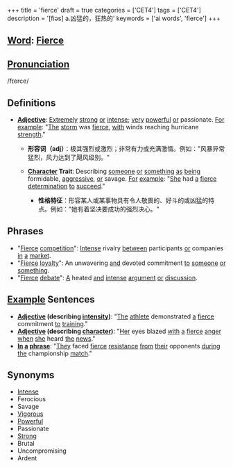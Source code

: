 +++
title = 'fierce'
draft = true
categories = ['CET4']
tags = ['CET4']
description = '[fiəs] a.凶猛的，狂热的'
keywords = ['ai words', 'fierce']
+++

## [Word](/post/word/): [Fierce](/post/fierce/)

## [Pronunciation](/post/pronunciation/)
/fɪerce/

## Definitions
- **[Adjective](/post/adjective/)**: [Extremely](/post/extremely/) [strong](/post/strong/) [or](/post/or/) [intense](/post/intense/); [very](/post/very/) [powerful](/post/powerful/) [or](/post/or/) passionate. [For](/post/for/) [example](/post/example/): "[The](/post/the/) [storm](/post/storm/) was [fierce](/post/fierce/), [with](/post/with/) winds reaching hurricane [strength](/post/strength/)."
  - **形容词（adj）**：极其强烈或激烈；非常有力或充满激情。例如："风暴异常猛烈，风力达到了飓风级别。"
  
  - **[Character](/post/character/) Trait**: Describing [someone](/post/someone/) [or](/post/or/) [something](/post/something/) [as](/post/as/) [being](/post/being/) formidable, [aggressive](/post/aggressive/), [or](/post/or/) savage. [For](/post/for/) [example](/post/example/): "[She](/post/she/) had [a](/post/a/) [fierce](/post/fierce/) [determination](/post/determination/) [to](/post/to/) [succeed](/post/succeed/)."
    - **性格特征**：形容某人或某事物具有令人敬畏的、好斗的或凶猛的特点。例如："她有着坚决要成功的强烈决心。"

## Phrases
- "[Fierce](/post/fierce/) [competition](/post/competition/)": [Intense](/post/intense/) rivalry [between](/post/between/) participants [or](/post/or/) companies [in](/post/in/) [a](/post/a/) [market](/post/market/).
- "[Fierce](/post/fierce/) [loyalty](/post/loyalty/)": An unwavering [and](/post/and/) devoted commitment [to](/post/to/) [someone](/post/someone/) [or](/post/or/) [something](/post/something/).
- "[Fierce](/post/fierce/) [debate](/post/debate/)": [A](/post/a/) heated [and](/post/and/) [intense](/post/intense/) [argument](/post/argument/) [or](/post/or/) [discussion](/post/discussion/).

## [Example](/post/example/) Sentences
- **[Adjective](/post/adjective/) (describing [intensity](/post/intensity/))**: "[The](/post/the/) [athlete](/post/athlete/) demonstrated [a](/post/a/) [fierce](/post/fierce/) commitment [to](/post/to/) [training](/post/training/)."
- **[Adjective](/post/adjective/) (describing [character](/post/character/))**: "[Her](/post/her/) eyes blazed [with](/post/with/) [a](/post/a/) [fierce](/post/fierce/) [anger](/post/anger/) [when](/post/when/) [she](/post/she/) heard [the](/post/the/) [news](/post/news/)."
- **[In](/post/in/) [a](/post/a/) [phrase](/post/phrase/)**: "[They](/post/they/) faced [fierce](/post/fierce/) [resistance](/post/resistance/) [from](/post/from/) [their](/post/their/) opponents [during](/post/during/) [the](/post/the/) championship [match](/post/match/)."

## Synonyms
- [Intense](/post/intense/)
- Ferocious
- Savage
- [Vigorous](/post/vigorous/)
- [Powerful](/post/powerful/)
- Passionate
- [Strong](/post/strong/)
- Brutal
- Uncompromising
- Ardent
